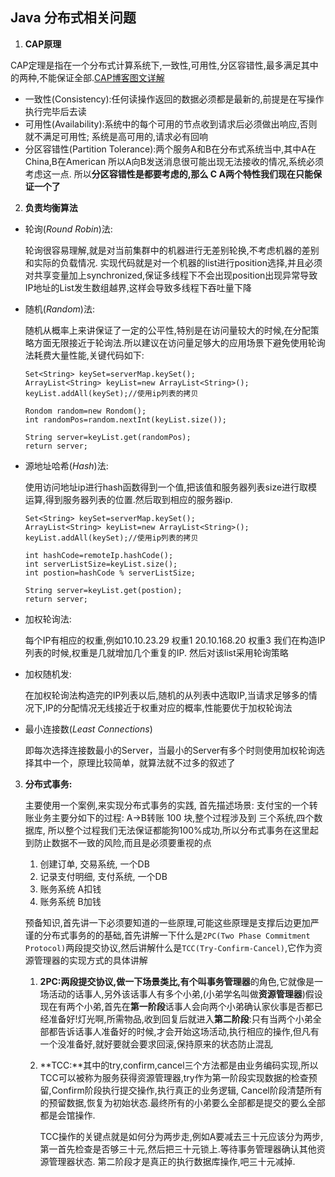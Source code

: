 ## Java 分布式相关问题


1. **CAP原理**

  CAP定理是指在一个分布式计算系统下,一致性,可用性,分区容错性,最多满足其中的两种,不能保证全部.[CAP博客图文详解](https://mwhittaker.github.io/blog/an_illustrated_proof_of_the_cap_theorem/)
  
  - 一致性(Consistency):任何读操作返回的数据必须都是最新的,前提是在写操作执行完毕后去读
  - 可用性(Availability):系统中的每个可用的节点收到请求后必须做出响应,否则就不满足可用性; 系统是高可用的,请求必有回响
  - 分区容错性(Partition Tolerance):两个服务A和B在分布式系统当中,其中A在China,B在American 所以A向B发送消息很可能出现无法接收的情况,系统必须考虑这一点.  所以**分区容错性是都要考虑的,那么 C A两个特性我们现在只能保证一个了**

2. **负责均衡算法**

  - 轮询(*Round Robin*)法:

     轮询很容易理解,就是对当前集群中的机器进行无差别轮换,不考虑机器的差别和实际的负载情况. 实现代码就是对一个机器的list进行position选择,并且必须对共享变量加上synchronized,保证多线程下不会出现position出现异常导致IP地址的List发生数组越界,这样会导致多线程下吞吐量下降
     
  - 随机(*Random*)法:

     随机从概率上来讲保证了一定的公平性,特别是在访问量较大的时候,在分配策略方面无限接近于轮询法.所以建议在访问量足够大的应用场景下避免使用轮询法耗费大量性能,关键代码如下:
    
     ```
     Set<String> keySet=serverMap.keySet();
     ArrayList<String> keyList=new ArrayList<String>();
     keyList.addAll(keySet);//使用ip列表的拷贝
     
     Rondom random=new Rondom();
     int randomPos=random.nextInt(keyList.size());
     
     String server=keyList.get(randomPos);
     return server;
     ```
     
  - 源地址哈希(*Hash*)法:

     使用访问地址ip进行hash函数得到一个值,把该值和服务器列表size进行取模运算,得到服务器列表的位置.然后取到相应的服务器ip.
     
     ```
     Set<String> keySet=serverMap.keySet();
     ArrayList<String> keyList=new ArrayList<String>();
     keyList.addAll(keySet);//使用ip列表的拷贝
     
     int hashCode=remoteIp.hashCode();
     int serverListSize=keyList.size();
     int postion=hashCode % serverListSize;
     
     String server=keyList.get(postion);
     return server;
     ```
     
  - 加权轮询法:

     每个IP有相应的权重,例如10.10.23.29 权重1 20.10.168.20 权重3 我们在构造IP列表的时候,权重是几就增加几个重复的IP.  然后对该list采用轮询策略
     
  - 加权随机发:

     在加权轮询法构造完的IP列表以后,随机的从列表中选取IP,当请求足够多的情况下,IP的分配情况无线接近于权重对应的概率,性能要优于加权轮询法
     
  - 最小连接数(*Least Connections*)

     即每次选择连接数最小的Server，当最小的Server有多个时则使用加权轮询选择其中一个，原理比较简单，就算法就不过多的叙述了
     
 
3. **分布式事务:**

   主要使用一个案例,来实现分布式事务的实践, 首先描述场景: 支付宝的一个转账业务主要分如下的过程: A->B转账 100
块,整个过程涉及到 三个系统,四个数据库, 所以整个过程我们无法保证都能狗100%成功,所以分布式事务在这里起到防止数据不一致的风险,而且是必须要重视的点
   
   1. 创建订单, 交易系统, 一个DB
   2. 记录支付明细, 支付系统, 一个DB
   3. 账务系统 A扣钱
   4. 账务系统 B加钱

   预备知识,首先讲一下必须要知道的一些原理,可能这些原理是支撑后边更加严谨的分布式事务的的基础,首先讲解一下什么是`2PC(Two Phase Commitment Protocol)`两段提交协议,然后讲解什么是`TCC(Try-Confirm-Cancel)`,它作为资源管理器的实现方式的具体讲解
   
   1. **2PC:**两段提交协议,做一下场景类比,有个叫**事务管理器**的角色,它就像是一场活动的话事人,另外该话事人有多个小弟,(小弟学名叫做**资源管理器**)假设现在有两个小弟,首先在**第一阶段**话事人会向两个小弟确认家伙事是否都已经准备好!灯光啊,所需物品,收到回复后就进入**第二阶段**:只有当两个小弟全部都告诉话事人准备好的时候,才会开始这场活动,执行相应的操作,但凡有一个没准备好,就好要就会要求回滚,保持原来的状态防止混乱
   2. **TCC:**其中的try,confirm,cancel三个方法都是由业务编码实现,所以TCC可以被称为服务获得资源管理器,try作为第一阶段实现数据的检查预留,Confirm阶段执行提交操作,执行真正的业务逻辑, Cancel阶段清楚所有的预留数据,恢复为初始状态.最终所有的小弟要么全部都是提交的要么全部都是会馆操作.

      TCC操作的关键点就是如何分为两步走,例如A要减去三十元应该分为两步,第一首先检查是否够三十元,然后把三十元锁上.等待事务管理器确认其他资源管理器状态. 第二阶段才是真正的执行数据库操作,吧三十元减掉.

   
     